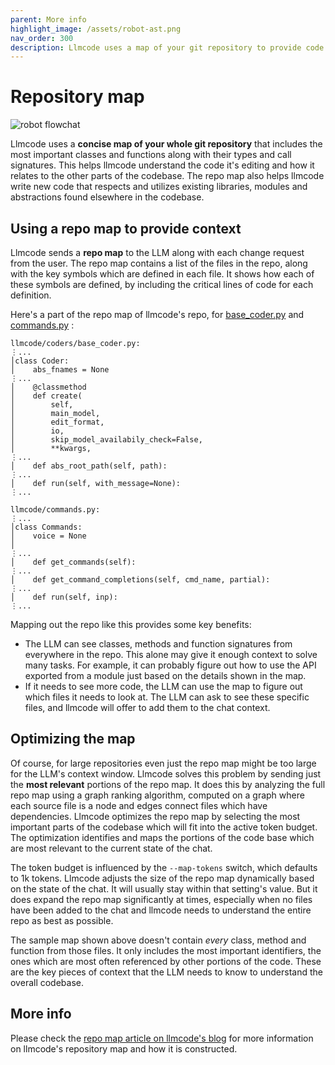 ```yaml
---
parent: More info
highlight_image: /assets/robot-ast.png
nav_order: 300
description: Llmcode uses a map of your git repository to provide code context to LLMs.
---
```


# Repository map

![robot flowchat](/assets/robot-ast.png)

Llmcode
uses a **concise map of your whole git repository**
that includes
the most important classes and functions along with their types and call signatures.
This helps llmcode understand the code it's editing
and how it relates to the other parts of the codebase.
The repo map also helps llmcode write new code
that respects and utilizes existing libraries, modules and abstractions
found elsewhere in the codebase.

## Using a repo map to provide context

Llmcode sends a **repo map** to the LLM along with
each change request from the user.
The repo map contains a list of the files in the
repo, along with the key symbols which are defined in each file.
It shows how each of these symbols are defined, by including the critical lines of code for each definition.

Here's a part of
the repo map of llmcode's repo, for
[base_coder.py](https://github.com/khulnasoft/llmcode/blob/main/llmcode/coders/base_coder.py)
and
[commands.py](https://github.com/khulnasoft/llmcode/blob/main/llmcode/commands.py)
:

```
llmcode/coders/base_coder.py:
⋮...
│class Coder:
│    abs_fnames = None
⋮...
│    @classmethod
│    def create(
│        self,
│        main_model,
│        edit_format,
│        io,
│        skip_model_availabily_check=False,
│        **kwargs,
⋮...
│    def abs_root_path(self, path):
⋮...
│    def run(self, with_message=None):
⋮...

llmcode/commands.py:
⋮...
│class Commands:
│    voice = None
│
⋮...
│    def get_commands(self):
⋮...
│    def get_command_completions(self, cmd_name, partial):
⋮...
│    def run(self, inp):
⋮...
```

Mapping out the repo like this provides some key benefits:

  - The LLM can see classes, methods and function signatures from everywhere in the repo. This alone may give it enough context to solve many tasks. For example, it can probably figure out how to use the API exported from a module just based on the details shown in the map.
  - If it needs to see more code, the LLM can use the map to figure out which files it needs to look at. The LLM can ask to see these specific files, and llmcode will offer to add them to the chat context.

## Optimizing the map

Of course, for large repositories even just the repo map might be too large
for the LLM's context window.
Llmcode solves this problem by sending just the **most relevant**
portions of the repo map.
It does this by analyzing the full repo map using
a graph ranking algorithm, computed on a graph
where each source file is a node and edges connect
files which have dependencies.
Llmcode optimizes the repo map by
selecting the most important parts of the codebase
which will
fit into the active token budget.
The optimization identifies and maps the portions of the code base
which are most relevant to the current state of the chat.

The token budget is
influenced by the `--map-tokens` switch, which defaults to 1k tokens.
Llmcode adjusts the size of the repo map dynamically based on the state of the chat. It will usually stay within that setting's value. But it does expand the repo map
significantly at times, especially when no files have been added to the chat and llmcode needs to understand the entire repo as best as possible.


The sample map shown above doesn't contain *every* class, method and function from those
files.
It only includes the most important identifiers,
the ones which are most often referenced by other portions of the code.
These are the key pieces of context that the LLM needs to know to understand
the overall codebase.


## More info

Please check the
[repo map article on llmcode's blog](https://llm.khulnasoft.com/2023/10/22/repomap.html)
for more information on llmcode's repository map
and how it is constructed.
